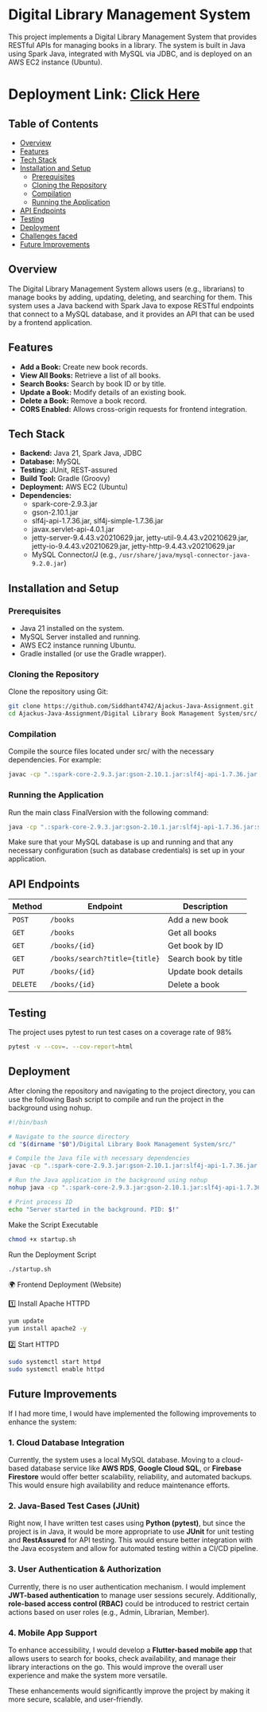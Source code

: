 # Digital Library Management System

This project implements a Digital Library Management System that provides RESTful APIs for managing books in a library. The system is built in Java using Spark Java, integrated with MySQL via JDBC, and is deployed on an AWS EC2 instance (Ubuntu).
# Deployment Link: [Click Here](http://13.203.77.189/)

## Table of Contents

- [Overview](#overview)
- [Features](#features)
- [Tech Stack](#tech-stack)
- [Installation and Setup](#installation-and-setup)
  - [Prerequisites](#prerequisites)
  - [Cloning the Repository](#cloning-the-repository)
  - [Compilation](#compilation)
  - [Running the Application](#running-the-application)
- [API Endpoints](#api-endpoints)
- [Testing](#testing)
- [Deployment](#deployment)
- [Challenges faced](#challenges-faced)
- [Future Improvements](#future-improvements)


## Overview

The Digital Library Management System allows users (e.g., librarians) to manage books by adding, updating, deleting, and searching for them. This system uses a Java backend with Spark Java to expose RESTful endpoints that connect to a MySQL database, and it provides an API that can be used by a frontend application.

## Features

- **Add a Book:** Create new book records.
- **View All Books:** Retrieve a list of all books.
- **Search Books:** Search by book ID or by title.
- **Update a Book:** Modify details of an existing book.
- **Delete a Book:** Remove a book record.
- **CORS Enabled:** Allows cross-origin requests for frontend integration.

## Tech Stack

- **Backend:** Java 21, Spark Java, JDBC
- **Database:** MySQL
- **Testing:** JUnit, REST-assured
- **Build Tool:** Gradle (Groovy)
- **Deployment:** AWS EC2 (Ubuntu)
- **Dependencies:** 
  - spark-core-2.9.3.jar
  - gson-2.10.1.jar
  - slf4j-api-1.7.36.jar, slf4j-simple-1.7.36.jar
  - javax.servlet-api-4.0.1.jar
  - jetty-server-9.4.43.v20210629.jar, jetty-util-9.4.43.v20210629.jar, jetty-io-9.4.43.v20210629.jar, jetty-http-9.4.43.v20210629.jar
  - MySQL Connector/J (e.g., `/usr/share/java/mysql-connector-java-9.2.0.jar`)

## Installation and Setup

### Prerequisites

- Java 21 installed on the system.
- MySQL Server installed and running.
- AWS EC2 instance running Ubuntu.
- Gradle installed (or use the Gradle wrapper).

### Cloning the Repository

Clone the repository using Git:

```sh
git clone https://github.com/Siddhant4742/Ajackus-Java-Assignment.git
cd Ajackus-Java-Assignment/Digital Library Book Management System/src/

```
### Compilation
Compile the source files located under src/ with the necessary dependencies. For example:
```sh
javac -cp ".:spark-core-2.9.3.jar:gson-2.10.1.jar:slf4j-api-1.7.36.jar:slf4j-simple-1.7.36.jar:javax.servlet-api-4.0.1.jar:jetty-server-9.4.43.v20210629.jar:jetty-util-9.4.43.v20210629.jar:jetty-io-9.4.43.v20210629.jar:jetty-http-9.4.43.v20210629.jar:/usr/share/java/mysql-connector-java-9.2.0.jar" FinalVersion.java
```
### Running the Application
Run the main class FinalVersion with the following command:
```sh
java -cp ".:spark-core-2.9.3.jar:gson-2.10.1.jar:slf4j-api-1.7.36.jar:slf4j-simple-1.7.36.jar:javax.servlet-api-4.0.1.jar:jetty-server-9.4.43.v20210629.jar:jetty-util-9.4.43.v20210629.jar:jetty-io-9.4.43.v20210629.jar:jetty-http-9.4.43.v20210629.jar:/usr/share/java/mysql-connector-java-9.2.0.jar" FinalVersion
```
Make sure that your MySQL database is up and running and that any necessary configuration (such as database credentials) is set up in your application.

## API Endpoints
| Method | Endpoint       | Description |
|--------|--------------|-------------|
| `POST` | `/books` | Add a new book |
| `GET` | `/books` | Get all books |
| `GET` | `/books/{id}` | Get book by ID |
| `GET` | `/books/search?title={title}` | Search book by title |
| `PUT` | `/books/{id}` | Update book details |
| `DELETE` | `/books/{id}` | Delete a book |


## Testing
The project uses pytest to run test cases on a coverage rate of 98%
```sh
pytest -v --cov=. --cov-report=html
```
## Deployment
After cloning the repository and navigating to the project directory, you can use the following Bash script to compile and run the project in the background using nohup.
```sh
#!/bin/bash

# Navigate to the source directory
cd "$(dirname "$0")/Digital Library Book Management System/src/"

# Compile the Java file with necessary dependencies
javac -cp ".:spark-core-2.9.3.jar:gson-2.10.1.jar:slf4j-api-1.7.36.jar:slf4j-simple-1.7.36.jar:javax.servlet-api-4.0.1.jar:jetty-server-9.4.43.v20210629.jar:jetty-util-9.4.43.v20210629.jar:jetty-io-9.4.43.v20210629.jar:jetty-http-9.4.43.v20210629.jar:/usr/share/java/mysql-connector-java-9.2.0.jar" FinalVersion.java

# Run the Java application in the background using nohup
nohup java -cp ".:spark-core-2.9.3.jar:gson-2.10.1.jar:slf4j-api-1.7.36.jar:slf4j-simple-1.7.36.jar:javax.servlet-api-4.0.1.jar:jetty-server-9.4.43.v20210629.jar:jetty-util-9.4.43.v20210629.jar:jetty-io-9.4.43.v20210629.jar:jetty-http-9.4.43.v20210629.jar:/usr/share/java/mysql-connector-java-9.2.0.jar" FinalVersion > server.log 2>&1 &

# Print process ID
echo "Server started in the background. PID: $!"
```
Make the Script Executable
```sh
chmod +x startup.sh
```

Run the Deployment Script
```sh
./startup.sh
```

🌍 Frontend Deployment (Website)

1️⃣ Install Apache HTTPD
```sh
yum update
yum install apache2 -y
```
2️⃣ Start HTTPD
```sh
sudo systemctl start httpd
sudo systemctl enable httpd 
```

## Future Improvements

If I had more time, I would have implemented the following improvements to enhance the system:

### 1. Cloud Database Integration  
Currently, the system uses a local MySQL database. Moving to a cloud-based database service like **AWS RDS**, **Google Cloud SQL**, or **Firebase Firestore** would offer better scalability, reliability, and automated backups. This would ensure high availability and reduce maintenance efforts.

### 2. Java-Based Test Cases (JUnit)  
Right now, I have written test cases using **Python (pytest)**, but since the project is in Java, it would be more appropriate to use **JUnit** for unit testing and **RestAssured** for API testing. This would ensure better integration with the Java ecosystem and allow for automated testing within a CI/CD pipeline.

### 3. User Authentication & Authorization  
Currently, there is no user authentication mechanism. I would implement **JWT-based authentication** to manage user sessions securely. Additionally, **role-based access control (RBAC)** could be introduced to restrict certain actions based on user roles (e.g., Admin, Librarian, Member).

### 4. Mobile App Support  
To enhance accessibility, I would develop a **Flutter-based mobile app** that allows users to search for books, check availability, and manage their library interactions on the go. This would improve the overall user experience and make the system more versatile.

These enhancements would significantly improve the project by making it more secure, scalable, and user-friendly.


